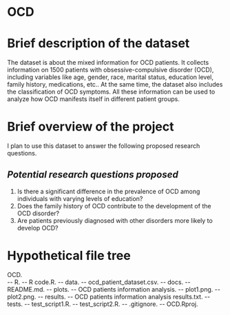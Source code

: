 # OCD

# **Brief description of the dataset**

The dataset is about the mixed information for OCD patients. It collects information on 1500 patients with obsessive-compulsive disorder (OCD), including variables like age, gender, race, marital status, education level, family history, medications, etc.. At the same time, the dataset also includes the classification of OCD symptoms. All these information can be used to analyze how OCD manifests itself in different patient groups.

# **Brief overview of the project**

I plan to use this dataset to answer the following proposed research questions.

## ***Potential research questions proposed***

1. Is there a significant difference in the prevalence of OCD among individuals with varying levels of education?
2. Does the family history of OCD contribute to the development of the OCD disorder?
3. Are patients previously diagnosed with other disorders more likely to develop OCD?

# **Hypothetical file tree**

OCD.  
-- R. 
   -- R code.R. 
-- data. 
   -- ocd_patient_dataset.csv. 
-- docs. 
   -- README.md. 
-- plots. 
   -- OCD patients information analysis. 
       -- plot1.png. 
       -- plot2.png. 
-- results. 
   -- OCD patients information analysis results.txt. 
-- tests. 
   -- test_script1.R. 
   -- test_script2.R. 
-- .gitignore. 
-- OCD.Rproj. 